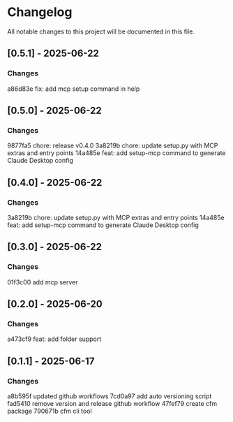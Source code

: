 # Changelog

All notable changes to this project will be documented in this file.

## [0.5.1] - 2025-06-22

### Changes
a86d83e fix: add mcp setup command in help

## [0.5.0] - 2025-06-22

### Changes
9877fa5 chore: release v0.4.0
3a8219b chore: update setup.py with MCP extras and entry points
14a485e feat: add setup-mcp command to generate Claude Desktop config

## [0.4.0] - 2025-06-22

### Changes
3a8219b chore: update setup.py with MCP extras and entry points
14a485e feat: add setup-mcp command to generate Claude Desktop config

## [0.3.0] - 2025-06-22

### Changes
01f3c00 add mcp server

## [0.2.0] - 2025-06-20

### Changes
a473cf9 feat: add folder support

## [0.1.1] - 2025-06-17

### Changes
a8b595f updated github workflows
7cd0a97 add auto versioning script
fad5410 remove version and release github workflow
47fef79 create cfm package
790671b cfm cli tool

